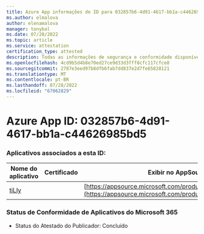 ```yaml
---
title: Azure App informações de ID para 032857b6-4d91-4617-bb1a-c44626985bd5
ms.author: elmalova
author: elenamalova
manager: tonybal
ms.date: 07/28/2022
ms.topic: article
ms.service: attestation
certification_type: attested
description: Todas as informações de segurança e conformidade disponíveis para 032857b6-4d91-4617-bb1a-c44626985bd5.
ms.openlocfilehash: 4cd9b5d4b8e70ed27ce9d33d3fff8cfc117cfce8
ms.sourcegitcommit: 2787e3eed97b8dfb6fab7dd837e2d7fe65828121
ms.translationtype: MT
ms.contentlocale: pt-BR
ms.lasthandoff: 07/28/2022
ms.locfileid: "67062829"
---
```

# <a name="azure-app-id-032857b6-4d91-4617-bb1a-c44626985bd5"></a>Azure App ID: 032857b6-4d91-4617-bb1a-c44626985bd5


### <a name="apps-associated-with-this-id"></a>Aplicativos associados a esta ID:
| **Nome do aplicativo** | **Certificado** | **Exibir no AppSource** |
|--------------|---------------|-----------------------|
| [tiLly](../forward/WA200003825.md) |  | [https://appsource.microsoft.com/product/office/WA200003825](https://appsource.microsoft.com/product/office/WA200003825) |

### <a name="microsoft-365-app-compliance-status"></a>Status de Conformidade de Aplicativos do Microsoft 365
- Status do Atestado do Publicador: Concluído
